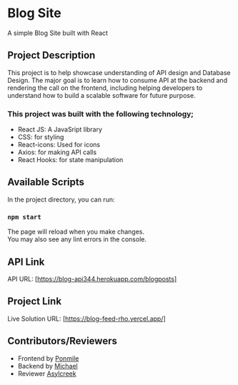 # Blog Site
A simple Blog Site built with React 

## Project Description
This project is to help showcase understanding of API design and Database Design. The major goal is to learn how to consume API at the backend and rendering the call on the frontend, including helping developers to understand how to build a scalable software for future purpose.

### This project was built with the following technology;

 * React JS: A JavaSript library
 * CSS: for styling
 * React-icons: Used for icons
 * Axios: for making API calls
 * React Hooks: for state manipulation


## Available Scripts

In the project directory, you can run:

### `npm start`

The page will reload when you make changes.\
You may also see any lint errors in the console.

## API Link
API URL: [https://blog-api344.herokuapp.com/blogposts]


## Project Link
Live Solution URL: [https://blog-feed-rho.vercel.app/]


## Contributors/Reviewers
* Frontend by [Ponmile](https://github.com/pjmiles)
* Backend by [Michael](https://github.com/Michaeljogoh)
* Reviewer [Asylcreek](https://github.com/Asylcreek)
